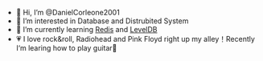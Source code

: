 - 👋 Hi, I’m @DanielCorleone2001
- 👀 I’m interested in Database and Distrubited System
- 🌱 I’m currently learning [Redis](https://github.com/redis/redis) and [LevelDB](https://github.com/google/leveldb)
- 💗 I love rock&roll, Radiohead and Pink Floyd right up my alley！Recently I‘m learing how to play guitar🎸

<!---
DanielCorleone2001/DanielCorleone2001 is a ✨ special ✨ repository because its `README.md` (this file) appears on your GitHub profile.
You can click the Preview link to take a look at your changes.
--->
